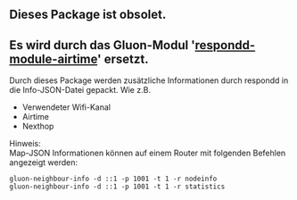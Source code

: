  ## Dieses Package ist obsolet. 
 ## Es wird durch das Gluon-Modul '[respondd-module-airtime](https://github.com/freifunk-gluon/packages/tree/master/net/respondd-module-airtime)' ersetzt.
 Durch dieses Package werden zusätzliche Informationen durch respondd in die Info-JSON-Datei gepackt.
 Wie z.B.
 - Verwendeter Wifi-Kanal
 - Airtime
 - Nexthop
 

Hinweis:   
Map-JSON Informationen können auf einem Router mit folgenden Befehlen angezeigt werden:

```
gluon-neighbour-info -d ::1 -p 1001 -t 1 -r nodeinfo
gluon-neighbour-info -d ::1 -p 1001 -t 1 -r statistics
```

